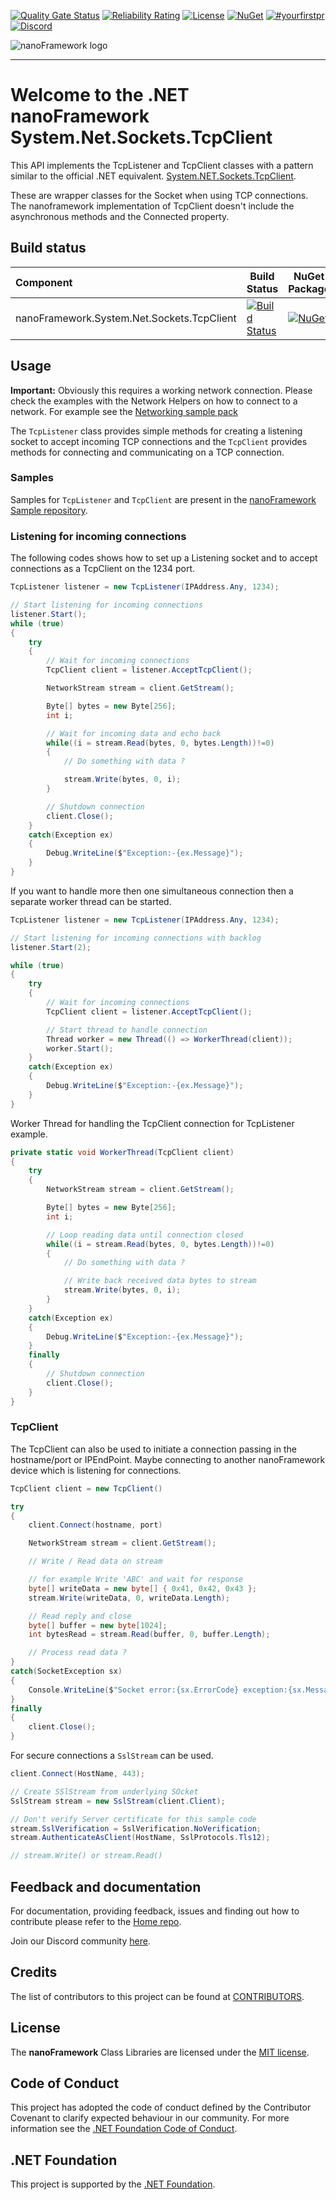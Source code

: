 [![Quality Gate Status](https://sonarcloud.io/api/project_badges/measure?project=nanoframework_System.Net.Sockets.TcpClient&metric=alert_status)](https://sonarcloud.io/dashboard?id=nanoframework_System.Net.Sockets.TcpClient) [![Reliability Rating](https://sonarcloud.io/api/project_badges/measure?project=nanoframework_System.Net.Sockets.TcpClient&metric=reliability_rating)](https://sonarcloud.io/dashboard?id=nanoframework_System.Net.Sockets.TcpClient) [![License](https://img.shields.io/badge/License-MIT-blue.svg)](LICENSE) [![NuGet](https://img.shields.io/nuget/dt/nanoFramework.System.Net.Sockets.TcpClient.svg?label=NuGet&style=flat&logo=nuget)](https://www.nuget.org/packages/nanoFramework.System.Net.Sockets.TcpClient/) [![#yourfirstpr](https://img.shields.io/badge/first--timers--only-friendly-blue.svg)](https://github.com/nanoframework/Home/blob/main/CONTRIBUTING.md) [![Discord](https://img.shields.io/discord/478725473862549535.svg?logo=discord&logoColor=white&label=Discord&color=7289DA)](https://discord.gg/gCyBu8T)

![nanoFramework logo](https://raw.githubusercontent.com/nanoframework/Home/main/resources/logo/nanoFramework-repo-logo.png)

-----

# Welcome to the .NET **nanoFramework** System.Net.Sockets.TcpClient

This API implements the TcpListener and TcpClient classes with a pattern similar to the official .NET equivalent. [System.NET.Sockets.TcpClient](https://docs.microsoft.com/en-us/dotnet/api/system.net.sockets.TcpClient).

These are wrapper classes for the Socket when using TCP connections.
The nanoframework implementation of TcpClient doesn't include the asynchronous methods and the Connected property.

## Build status

| Component | Build Status | NuGet Package |
|:-|---|---|
| nanoFramework.System.Net.Sockets.TcpClient | [![Build Status](https://dev.azure.com/nanoframework/System.Net.Sockets.TcpClient/_apis/build/status/System.Net.Sockets.TcpClient?repoName=nanoframework%2FSystem.Net.Sockets.TcpClient&branchName=main)](https://dev.azure.com/nanoframework/System.Net.Sockets.TcpClient/_build/latest?definitionId=93&repoName=nanoframework%2FSystem.Net.Sockets.TcpClient&branchName=main) | [![NuGet](https://img.shields.io/nuget/v/nanoFramework.System.Net.Sockets.TcpClient.svg?label=NuGet&style=flat&logo=nuget)](https://www.nuget.org/packages/nanoFramework.System.Net.Sockets.TcpClient/) |

## Usage

**Important:** Obviously this requires a working network connection. Please check the examples with the Network Helpers on how to connect to a network. For example see the [Networking sample pack](https://github.com/nanoframework/Samples/tree/main/samples/Networking)

The `TcpListener` class provides simple methods for creating a listening socket to accept incoming TCP connections and the `TcpClient` provides methods for connecting and communicating on a TCP connection.

### Samples

Samples for `TcpListener` and `TcpClient` are present in the [nanoFramework Sample repository](https://github.com/nanoframework/Samples).

### Listening for incoming connections

The following codes shows how to set up a Listening socket and to accept connections as a TcpClient on the 1234 port.

```csharp
TcpListener listener = new TcpListener(IPAddress.Any, 1234);

// Start listening for incoming connections
listener.Start();
while (true)
{
    try
    {
        // Wait for incoming connections
        TcpClient client = listener.AcceptTcpClient();

        NetworkStream stream = client.GetStream();

        Byte[] bytes = new Byte[256];        
        int i;

        // Wait for incoming data and echo back
        while((i = stream.Read(bytes, 0, bytes.Length))!=0)
        {
            // Do something with data ?

            stream.Write(bytes, 0, i);
        }

        // Shutdown connection
        client.Close();
    }
    catch(Exception ex)
    {
        Debug.WriteLine($"Exception:-{ex.Message}");
    }
}
```

If you want to handle more then one simultaneous connection then a separate worker thread can be started.

```csharp
TcpListener listener = new TcpListener(IPAddress.Any, 1234);

// Start listening for incoming connections with backlog
listener.Start(2);

while (true)
{
    try
    {
        // Wait for incoming connections
        TcpClient client = listener.AcceptTcpClient();

        // Start thread to handle connection
        Thread worker = new Thread(() => WorkerThread(client));
        worker.Start();
    }
    catch(Exception ex)
    {
        Debug.WriteLine($"Exception:-{ex.Message}");
    }
}
```

Worker Thread for handling the TcpClient connection for TcpListener example.

```csharp
private static void WorkerThread(TcpClient client)
{
    try
    {
        NetworkStream stream = client.GetStream();

        Byte[] bytes = new Byte[256];        
        int i;

        // Loop reading data until connection closed
        while((i = stream.Read(bytes, 0, bytes.Length))!=0)
        {
            // Do something with data ?

            // Write back received data bytes to stream
            stream.Write(bytes, 0, i);
        }
    }
    catch(Exception ex)
    {
        Debug.WriteLine($"Exception:-{ex.Message}");
    }
    finally
    {
        // Shutdown connection
        client.Close();
    } 
}
```

### TcpClient

The TcpClient can also be used to initiate a connection passing in the hostname/port or IPEndPoint. 
Maybe connecting to another nanoFramework device which is listening for connections.  

```csharp
TcpClient client = new TcpClient()

try
{
    client.Connect(hostname, port)

    NetworkStream stream = client.GetStream();

    // Write / Read data on stream

    // for example Write 'ABC' and wait for response
    byte[] writeData = new byte[] { 0x41, 0x42, 0x43 };  
    stream.Write(writeData, 0, writeData.Length);

    // Read reply and close
    byte[] buffer = new byte[1024];
    int bytesRead = stream.Read(buffer, 0, buffer.Length);

    // Process read data ?
}
catch(SocketException sx)
{
    Console.WriteLine($"Socket error:{sx.ErrorCode} exception:{sx.Message}");
}
finally
{
    client.Close();
}
```

For secure connections a `SslStream` can be used.

```csharp
client.Connect(HostName, 443);

// Create SSlStream from underlying SOcket
SslStream stream = new SslStream(client.Client);

// Don't verify Server certificate for this sample code
stream.SslVerification = SslVerification.NoVerification;
stream.AuthenticateAsClient(HostName, SslProtocols.Tls12);

// stream.Write() or stream.Read()
```

## Feedback and documentation

For documentation, providing feedback, issues and finding out how to contribute please refer to the [Home repo](https://github.com/nanoframework/Home).

Join our Discord community [here](https://discord.gg/gCyBu8T).

## Credits

The list of contributors to this project can be found at [CONTRIBUTORS](https://github.com/nanoframework/Home/blob/main/CONTRIBUTORS.md).

## License

The **nanoFramework** Class Libraries are licensed under the [MIT license](LICENSE.md).

## Code of Conduct

This project has adopted the code of conduct defined by the Contributor Covenant to clarify expected behaviour in our community.
For more information see the [.NET Foundation Code of Conduct](https://dotnetfoundation.org/code-of-conduct).

## .NET Foundation

This project is supported by the [.NET Foundation](https://dotnetfoundation.org).
